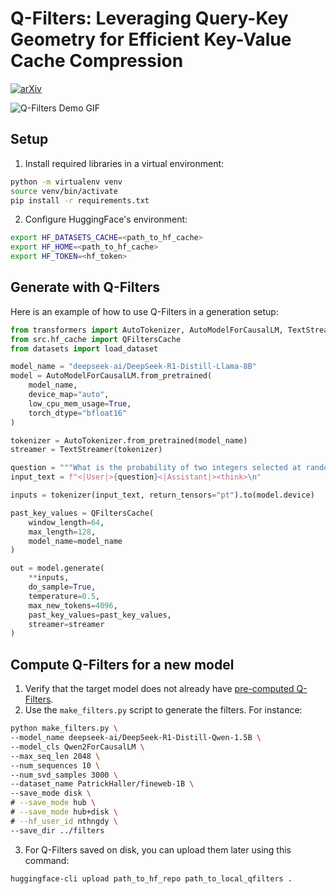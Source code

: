 # Q-Filters: Leveraging Query-Key Geometry for Efficient Key-Value Cache Compression
[![arXiv](https://img.shields.io/badge/arXiv-1234.56789-b31b1b.svg)](https://arxiv.org/abs/1234.56789) 

![Q-Filters Demo GIF](qfilters_demo.gif)

## Setup
1. Install required libraries in a virtual environment:
```bash
python -m virtualenv venv
source venv/bin/activate
pip install -r requirements.txt
````
2. Configure HuggingFace\'s environment:
```bash
export HF_DATASETS_CACHE=<path_to_hf_cache>
export HF_HOME=<path_to_hf_cache>
export HF_TOKEN=<hf_token>
```

## Generate with Q-Filters
Here is an example of how to use Q-Filters in a generation setup:
```python
from transformers import AutoTokenizer, AutoModelForCausalLM, TextStreamer
from src.hf_cache import QFiltersCache
from datasets import load_dataset

model_name = "deepseek-ai/DeepSeek-R1-Distill-Llama-8B"
model = AutoModelForCausalLM.from_pretrained(
    model_name, 
    device_map="auto",
    low_cpu_mem_usage=True,
    torch_dtype="bfloat16"
)

tokenizer = AutoTokenizer.from_pretrained(model_name)
streamer = TextStreamer(tokenizer)

question = """What is the probability of two integers selected at random having a greatest common divisor of 1."""
input_text = f"<|User|>{question}<|Assistant|><think>\n"

inputs = tokenizer(input_text, return_tensors="pt").to(model.device)

past_key_values = QFiltersCache(
    window_length=64,
    max_length=128, 
    model_name=model_name
)

out = model.generate(
    **inputs,
    do_sample=True, 
    temperature=0.5, 
    max_new_tokens=4096, 
    past_key_values=past_key_values, 
    streamer=streamer
)
```

## Compute Q-Filters for a new model
1. Verify that the target model does not already have [pre-computed Q-Filters](https://huggingface.co/collections/nthngdy/q-filters-67a4994dcb302a3d37f3d119).
2. Use the `make_filters.py` script to generate the filters. For instance:
```bash
python make_filters.py \
--model_name deepseek-ai/DeepSeek-R1-Distill-Qwen-1.5B \
--model_cls Qwen2ForCausalLM \
--max_seq_len 2048 \
--num_sequences 10 \
--num_svd_samples 3000 \
--dataset_name PatrickHaller/fineweb-1B \
--save_mode disk \
# --save_mode hub \
# --save_mode hub+disk \
# --hf_user_id nthngdy \
--save_dir ../filters
```
3. For Q-Filters saved on disk, you can upload them later using this command:
```bash
huggingface-cli upload path_to_hf_repo path_to_local_qfilters .
```
